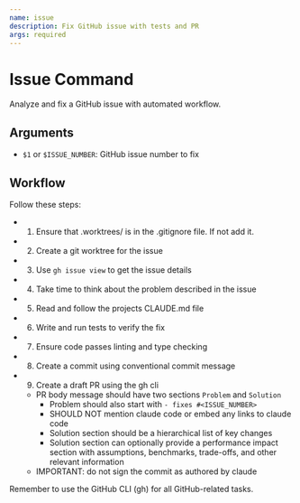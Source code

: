 ```yaml
---
name: issue
description: Fix GitHub issue with tests and PR
args: required
---
```


# Issue Command

Analyze and fix a GitHub issue with automated workflow.

## Arguments

- `$1` or `$ISSUE_NUMBER`: GitHub issue number to fix

## Workflow

Follow these steps:
 - 1. Ensure that .worktrees/ is in the .gitignore file.  If not add it. 
 - 2. Create a git worktree for the issue
 - 3. Use `gh issue view` to get the issue details 
 - 4. Take time to think about the problem described in the issue
 - 5. Read and follow the projects CLAUDE.md file
 - 6. Write and run tests to verify the fix
 - 7. Ensure code passes linting and type checking
 - 8. Create a commit using conventional commit message
 - 9. Create a draft PR using the gh cli
   - PR body message should have two sections `Problem` and `Solution`
     - Problem should also start with `- fixes #<ISSUE_NUMBER>`
     - SHOULD NOT mention claude code or embed any links to claude code
     - Solution section should be a hierarchical list of key changes
     - Solution section can optionally provide a performance impact section with assumptions, benchmarks, trade-offs, and other relevant information
   - IMPORTANT: do not sign the commit as authored by claude

Remember to use the GitHub CLI (gh) for all GitHub-related tasks.